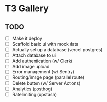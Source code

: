 # T3 Gallery

## TODO

- [ ] Make it deploy
- [ ] Scaffold basic ui with mock data
- [ ] Actually set up a database (vercel postgres)
- [ ] Attach database to ui
- [ ] Add authentication (w/ Clerk)
- [ ] Add image upload
- [ ] Error management (w/ Sentry)
- [ ] Routing/image page (parallel route)
- [ ] Delete button (w/ Server Actions)
- [ ] Analytics (posthog)
- [ ] Ratelimiting (upstash)
